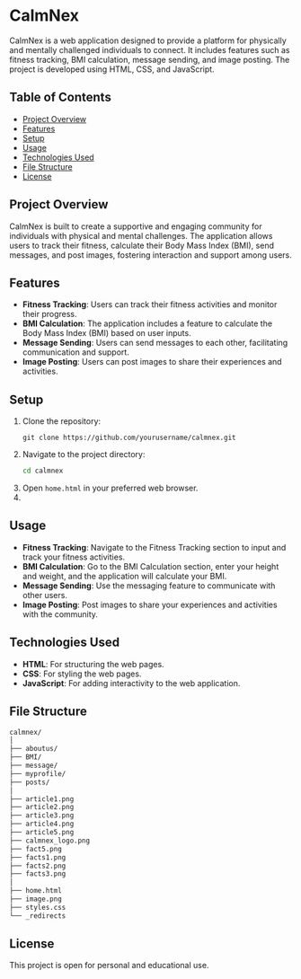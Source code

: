 # CalmNex
CalmNex is a web application designed to provide a platform for physically and mentally challenged individuals to connect. It includes features such as fitness tracking, BMI calculation, message sending, and image posting. The project is developed using HTML, CSS, and JavaScript.
## Table of Contents
- [Project Overview](#project-overview)
- [Features](#features)
- [Setup](#setup)
- [Usage](#usage)
- [Technologies Used](#technologies-used)
- [File Structure](#file-structure)
- [License](#license)
## Project Overview
CalmNex is built to create a supportive and engaging community for individuals with physical and mental challenges. The application allows users to track their fitness, calculate their Body Mass Index (BMI), send messages, and post images, fostering interaction and support among users.
## Features
- **Fitness Tracking**: Users can track their fitness activities and monitor their progress.
- **BMI Calculation**: The application includes a feature to calculate the Body Mass Index (BMI) based on user inputs.
- **Message Sending**: Users can send messages to each other, facilitating communication and support.
- **Image Posting**: Users can post images to share their experiences and activities.
## Setup
1. Clone the repository:
   ```
   git clone https://github.com/yourusername/calmnex.git
   ```
2. Navigate to the project directory:
    ```bash
    cd calmnex
    ```
3. Open `home.html` in your preferred web browser.
4. 
## Usage
- **Fitness Tracking**: Navigate to the Fitness Tracking section to input and track your fitness activities.
- **BMI Calculation**: Go to the BMI Calculation section, enter your height and weight, and the application will calculate your BMI.
- **Message Sending**: Use the messaging feature to communicate with other users.
- **Image Posting**: Post images to share your experiences and activities with the community.
## Technologies Used
- **HTML**: For structuring the web pages.
- **CSS**: For styling the web pages.
- **JavaScript**: For adding interactivity to the web application.
## File Structure
```bash
calmnex/
│
├── aboutus/
├── BMI/
├── message/
├── myprofile/
├── posts/
│
├── article1.png
├── article2.png
├── article3.png
├── article4.png
├── article5.png
├── calmnex_logo.png
├── fact5.png
├── facts1.png
├── facts2.png
├── facts3.png
│
├── home.html
├── image.png
├── styles.css
└── _redirects
```
## License
This project is open for personal and educational use.
